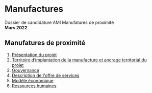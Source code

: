 # Manufactures
Dossier de candidature AMI Manufatures de proximité      
**Mars 2022**  

## **Manufatures de proximité**
1. [Présentation du projet](presentation_projet.md)  
2. [Territoire d’implantation de la manufacture et ancrage territorial du projet](territoire.md)
3. [Gouvernance](gouvernance.md)  
4. [Description de l'offre de services](offre.md)  
5. [Modèle économique](modele_eco.md)  
6. [Ressources humaines](res_h.md)  

